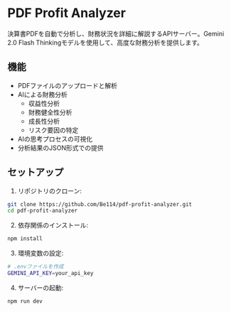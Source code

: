 # PDF Profit Analyzer

決算書PDFを自動で分析し、財務状況を詳細に解説するAPIサーバー。Gemini 2.0 Flash Thinkingモデルを使用して、高度な財務分析を提供します。

## 機能

- PDFファイルのアップロードと解析
- AIによる財務分析
  - 収益性分析
  - 財務健全性分析
  - 成長性分析
  - リスク要因の特定
- AIの思考プロセスの可視化
- 分析結果のJSON形式での提供

## セットアップ

1. リポジトリのクローン:
```bash
git clone https://github.com/Be114/pdf-profit-analyzer.git
cd pdf-profit-analyzer
```

2. 依存関係のインストール:
```bash
npm install
```

3. 環境変数の設定:
```bash
# .envファイルを作成
GEMINI_API_KEY=your_api_key
```

4. サーバーの起動:
```bash
npm run dev
```

## API使用方法

### PDFファイルの分析
```bash
curl -X POST \
  http://localhost:3000/api/analyze \
  -H "Content-Type: multipart/form-data" \
  -F "pdf=@決算書.pdf"
```

### レスポンス形式
```json
{
  "success": true,
  "analysis": "財務分析の結果...",
  "thoughts": "AIの思考プロセス...",
  "metadata": {
    "pageCount": 10,
    "documentInfo": {
      "Title": "決算書2023"
    }
  }
}
```

## 技術スタック

- Node.js
- Express.js
- Google Gemini AI API（2.0 Flash Thinking）
- pdf-parse
- multer（ファイルアップロード）

## 注意事項

- アップロードできるPDFファイルの最大サイズは5MBです
- PDFファイルは一時的にサーバーに保存され、処理後に自動的に削除されます
- APIキーは必ず環境変数として設定してください
